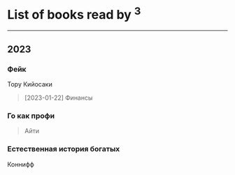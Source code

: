 # List of books read by [](https://plus.google.com/u/0/116049106351328726122/)<sup>3</sup>
---

## 2023

### Фейк
Тору Кийосаки
> [2023-01-22] Финансы


### Го как профи
> Айти


### Естественная история богатых
Коннифф



